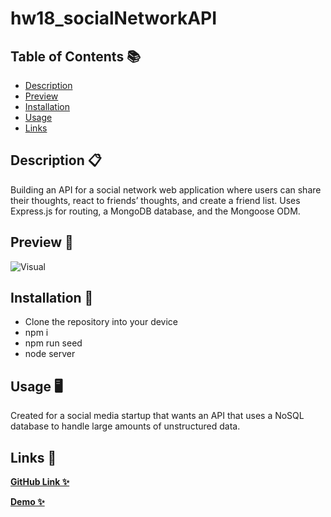 # hw18_socialNetworkAPI

## Table of Contents 📚

- [Description](#description)
- [Preview](#preview)
- [Installation](#installation)
- [Usage](#usage)
- [Links](#links)

## Description 📋

Building an API for a social network web application where users can share their thoughts, react to friends’ thoughts, and create a friend list. Uses Express.js for routing, a MongoDB database, and the Mongoose ODM.

## Preview 📸

![Visual]()

## Installation 🔐

- Clone the repository into your device
- npm i
- npm run seed
- node server

## Usage 🖥

Created for a social media startup that wants an API that uses a NoSQL database to handle large amounts of unstructured data. 

## Links 💾

**[GitHub Link ✨](https://github.com/mxhuisken/hw18_socialNetworkAPI)**

**[Demo ✨](X)**